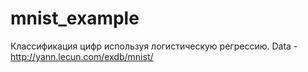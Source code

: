 # mnist_example
Классификация цифр используя логистическую регрессию.
Data - http://yann.lecun.com/exdb/mnist/
